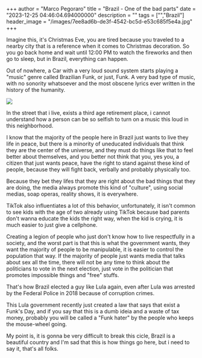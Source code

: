 +++
  author = "Marco Pegoraro"
  title = "Brazil - One of the bad parts"
  date = "2023-12-25 04:46:04.694000000"
  description = ""
  tags = ["","Brazil"] 
  header_image = "/images/7ee8ad6b-de3f-4542-bc5d-e53c685f5e4a.jpg"
+++
  
Imagine this, it's Christmas Eve, you are tired because you traveled to a nearby city that is a reference when it comes to Christmas decoration. So you go back home and wait until 12:00 PM to watch the fireworks and then go to sleep, but in Brazil, everything can happen.

Out of nowhere, a Car with a very loud sound system starts playing a "music" genre called Brazilian Funk, or just, Funk. A very bad type of music, with no sonority whatsoever and the most obscene lyrics ever written in the history of the humanity.

![](/images/7ee8ad6b-de3f-4542-bc5d-e53c685f5e4a.jpg)

In the street that i live, exists a third age retirement place, i cannot understand how a person can be so selfish to turn on a music this loud in this neighborhood.

I know that the majority of the people here in Brazil just wants to live they life in peace, but there is a minority of uneducated individuals that think they are the center of the universe, and they must do things like that to feel better about themselves, and you better not think that you, yes you, a citizen that just wants peace, have the right to stand against these kind of people, because they will fight back, verbally and probably physically too.

Because they bet they lifes that they are right about the bad things that they are doing, the media always promote this kind of "culture", using social medias, soap operas, reality shows, it is everywhere.

TikTok also influentiates a lot of this behavior, unfortunately, it isn't common to see kids with the age of two already using TikTok because bad parents don't wanna educate the kids the right way, when the kid is crying, it is much easier to just give a cellphone.

Creating a legion of people who just don't know how to live respectfully in a society, and the worst part is that this is what the government wants, they want the majority of people to be manipulable, it is easier to control the population that way. If the majority of people just wants media that talks about sex all the time, there will not be any time to think about the politicians to vote in the next election, just vote in the politician that promotes impossible things and "free" stuffs.

That's how Brazil elected a guy like Lula again, even after Lula was arrested by the Federal Police in 2018 because of corruption crimes.

This Lula government recently just created a law that says that exist a Funk's Day, and if you say that this is a dumb ideia and a waste of tax money, probably you will be called a "Funk hater" by the people who keeps the mouse-wheel going.

My point is, it is gonna be very difficult to break this cicle, Brazil is a beautiful country and I'm sad that this is how things go here, but i need to say it, that's all folks.